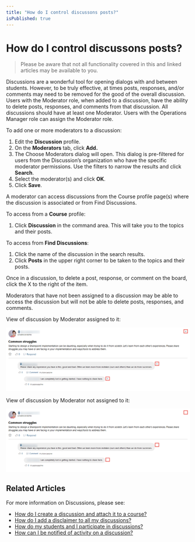 ```yaml
---
title: "How do I control discussons posts?"
isPublished: true
---
```


# How do I control discussons posts?

> Please be aware that not all functionality covered in this and linked articles may be available to you.

Discussions are a wonderful tool for opening dialogs with and between students. However, to be truly effective, at times posts, responses, and/or comments may need to be removed for the good of the overall discussion. Users with the Moderator role, when added to a discussion, have the ability to delete posts, responses, and comments from that discussion. All discussions should have at least one Moderator. Users with the Operations Manager role can assign the Moderator role.

To add one or more moderators to a discussion:

1. Edit the **Discussion** profile.
1. On the **Moderators** tab, click **Add.** 
1. The Choose Moderators dialog will open. This dialog is pre-filtered for users from the Discussion’s organization who have the specific moderator permissions. Use the filters to narrow the results and click **Search**.
1. Select the moderator(s) and click **OK**.
1. Click **Save**.

A moderator can access discussions from the Course profile page(s) where the discussion is associated or from Find Discussions. 

To access from a **Course** profile:
1. Click **Discussion** in the command area. This will take you to the topics and their posts.

To access from **Find Discussions**:
1. Click the name of the discussion in the search results.
1. Click **Posts** in the upper right corner to be taken to the topics and their posts.

Once in a discussion, to delete a post, response, or comment on the board, click the X to the right of the item.

Moderators that have not been assigned to a discussion may be able to access the discussion but will not be able to delete posts, responses, and comments. 

View of discussion by Moderator assigned to it:

![](/tms/images/disc-moderator.png)

View of discussion by Moderator not assigned to it:

![](/tms/images/disc-non-moderator.png)

## Related Articles

For more information on Discussions, please see:

- [How do I create a discussion and attach it to a course?](create-discussion.md)
- [How do I add a disclaimer to all my discussions?](add-disclaimer.md)
- [How do my students and I participate in discussions?](participation.md)
- [How can I be notified of activity on a discussion?](admin-follow.md)
